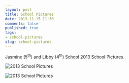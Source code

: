 ```yaml
---
layout: post
title: School Pictures
date: 2013-11-15 11:30
comments: false
published: true
tags: 
- school-pictures 
slug: school-pictures
---
```

Jasmine (5<sup>th</sup>) and Libby (4<sup>th</sup>) School 2013 School Pictures.

![2013 School Pictures](http://media.eick.us/media/photographs/2013/2013-11-10/2013-school-pictures-2013-11-10-at-16-19-18.jpg)

![2013 School Pictures](http://media.eick.us/media/photographs/2013/2013-11-10/2013-school-pictures-2013-11-10-at-16-20-26.jpg)
